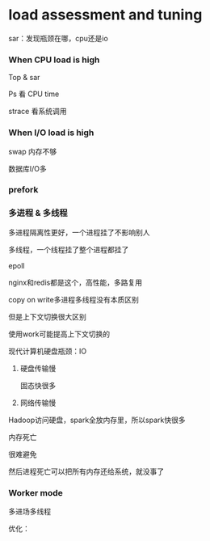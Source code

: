 # load assessment and tuning



sar：发现瓶颈在哪，cpu还是io



### When CPU load is high

Top & sar

Ps 看 CPU time

strace 看系统调用



### When I/O load is high



swap 内存不够



数据库I/O多



### prefork





### 多进程 & 多线程

多进程隔离性更好，一个进程挂了不影响别人



多线程，一个线程挂了整个进程都挂了





epoll

nginx和redis都是这个，高性能，多路复用



copy on write多进程多线程没有本质区别

但是上下文切换很大区别



使用work可能提高上下文切换的





现代计算机硬盘瓶颈：IO

1. 硬盘传输慢

   固态快很多

2. 网络传输慢





Hadoop访问硬盘，spark全放内存里，所以spark快很多





内存死亡

很难避免

然后进程死亡可以把所有内存还给系统，就没事了



### Worker mode



多进场多线程



优化：

